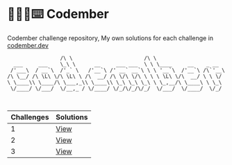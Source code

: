 # 🧑🏻‍💻⌨️ Codember

Codember challenge repository, My own solutions for each challenge in [codember.dev](https://codember.dev/)

```
                 /\ \                       /\ \
  ___     ___    \_\ \      __     ___ ___  \ \ \____     __    _ __
 /'___\  / __`\  /'_` \   /'__`\ /' __` __`\ \ \ '__`\  /'__`\ /\`'__\
/\ \__/ /\ \L\ \/\ \L\ \ /\  __/ /\ \/\ \/\ \ \ \ \L\ \/\  __/ \ \ \/
\ \____\\ \____/\ \___,_\\ \____\\ \_\ \_\ \_\ \ \_,__/\ \____\ \ \_\
 \/____/ \/___/  \/__,_ / \/____/ \/_/\/_/\/_/  \/___/  \/____/  \/_/
 
 
```

| Challenges | Solutions                                                        |
| --------- | --------------------------------------------------------------- |
| 1         | [View](https://github.com/peckas13/codember/tree/main/Challenge1) |
| 2         | [View](https://github.com/peckas13/codember/blob/main/Challenge2/solution.js) |
| 3         | [View](https://github.com/peckas13/codember/blob/main/Challenge3/solution.js) |
